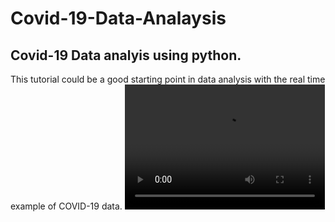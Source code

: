 # Covid-19-Data-Analaysis
## Covid-19 Data analyis using python.
This tutorial could be a good starting point in data analysis with the real time example of COVID-19 data.
<video src="result/conformed.mp4" width="320" height="200" controls preload></video>

